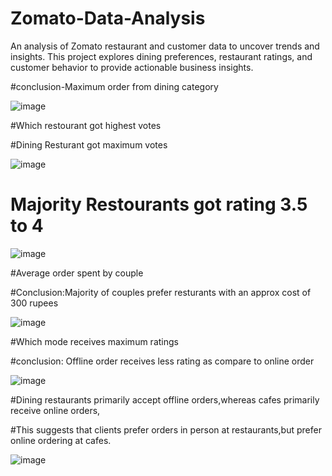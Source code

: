 # Zomato-Data-Analysis
An analysis of Zomato restaurant and customer data to uncover trends and insights. This project explores dining preferences, restaurant ratings, and customer behavior to provide actionable business insights.

#conclusion-Maximum order from dining category

![image](https://github.com/user-attachments/assets/5e8f13a8-2a6c-475c-826f-dcbf98e213bd)


#Which restourant got highest votes

#Dining Resturant got maximum votes

![image](https://github.com/user-attachments/assets/af5b507d-d106-4d0f-a206-0f36dca01fde)


# Majority Restourants got rating 3.5 to 4

![image](https://github.com/user-attachments/assets/5557b2ab-e892-4850-95aa-1475ce5bb65f)


#Average order spent by couple

#Conclusion:Majority of couples prefer resturants with an approx cost of 300 rupees

![image](https://github.com/user-attachments/assets/19305302-dc7d-4e17-b596-5b099300e7cc)


#Which mode receives maximum ratings

#conclusion: Offline order receives less rating as compare to online order

![image](https://github.com/user-attachments/assets/18f95db2-e3d2-45b7-a189-1917bd49f0ea)


#Dining restaurants primarily accept offline orders,whereas cafes primarily receive online orders,

#This suggests that clients prefer orders in person at restaurants,but prefer online ordering at cafes.

![image](https://github.com/user-attachments/assets/0e387efe-f213-44c9-a5e6-3ee3dd878c46)



